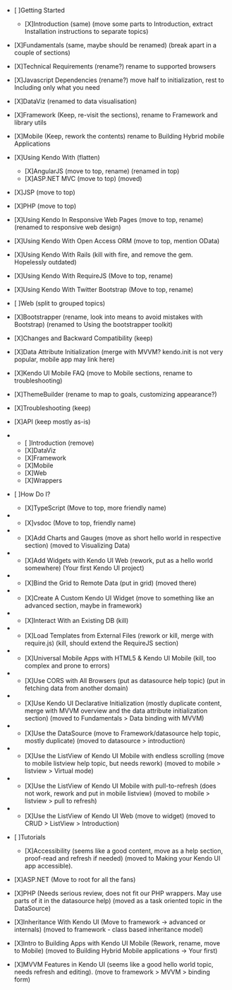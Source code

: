 
   * [ ]Getting Started
      * [X]Introduction (same) (move some parts to Introduction, extract Installation instructions to separate topics)


   * [X]Fundamentals (same, maybe should be renamed) (break apart in a couple of sections)
   * [X]Technical Requirements (rename?) rename to supported browsers


   * [X]Javascript Dependencies (rename?) move half to initialization, rest to Including only what you need
   * [X]DataViz (renamed to data visualisation)



   * [X]Framework (Keep, re-visit the sections), rename to Framework and library utils
   * [X]Mobile (Keep, rework the contents) rename to Building Hybrid mobile Applications



   * [X]Using Kendo With (flatten)
      * [X]AngularJS (move to top, rename) (renamed in top)
      * [X]ASP.NET MVC (move to top) (moved)



   * [X]JSP (move to top)
   * [X]PHP (move to top)
   * [X]Using Kendo In Responsive Web Pages (move to top, rename) (renamed to responsive web design)


   * [X]Using Kendo With Open Access ORM (move to top, mention OData)
   * [X]Using Kendo With Rails (kill with fire, and remove the gem. Hopelessly outdated)
   * [X]Using Kendo With RequireJS (Move to top, rename)


   * [X]Using Kendo With Twitter Bootstrap (Move to top, rename)
   * [ ]Web (split to grouped topics)



   * [X]Bootstrapper (rename, look into means to avoid mistakes with Bootstrap) (renamed to Using the bootstrapper toolkit)
   * [X]Changes and Backward Compatibility (keep)



   * [X]Data Attribute Initialization (merge with MVVM? kendo.init is not very popular, mobile app may link here)
   * [X]Kendo UI Mobile FAQ (move to Mobile sections, rename to troubleshooting)



   * [X]ThemeBuilder (rename to map to goals, customizing appearance?)
   * [X]Troubleshooting (keep)



   * [X]API (keep mostly as-is)
   *
      * [ ]Introduction (remove)
      * [X]DataViz
      * [X]Framework
      * [X]Mobile
      * [X]Web
      * [X]Wrappers
   * [ ]How Do I?
      * [X]TypeScript (Move to top, more friendly name)


   *
      * [X]vsdoc (Move to top, friendly name)
   *
      * [X]Add Charts and Gauges (move as short hello world in respective section) (moved to Visualizing Data)


   *
      * [X]Add Widgets with Kendo UI Web (rework, put as a hello world somewhere) (Your first Kendo UI project)
   *
      * [X]Bind the Grid to Remote Data (put in grid) (moved there)


   *
      * [X]Create A Custom Kendo UI Widget (move to something like an advanced section, maybe in framework)
   *
      * [X]Interact With an Existing DB (kill)


   *
      * [X]Load Templates from External Files (rework or kill, merge with require.js) (kill, should extend the RequireJS section)
   *
      * [X]Universal Mobile Apps with HTML5 & Kendo UI Mobile (kill, too complex and prone to errors)


   *
      * [X]Use CORS with All Browsers (put as datasource help topic) (put in fetching data from another domain)
   *
      * [X]Use Kendo UI Declarative Initialization (mostly duplicate content, merge with MVVM overview and the data attribute initialization section) (moved to Fundamentals > Data binding with MVVM)


   *
      * [X]Use the DataSource (move to Framework/datasource help topic, mostly duplicate) (moved to datasource > introduction)
   *
      * [X]Use the ListView of Kendo UI Mobile with endless scrolling (move to mobile listview help topic, but needs rework) (moved to mobile > listview > Virtual mode)


   *
      * [X]Use the ListView of Kendo UI Mobile with pull-to-refresh (does not work, rework and put in mobile listview) (moved to mobile > listview > pull to refresh)
   *
      * [X]Use the ListView of Kendo UI Web (move to widget) (moved to CRUD > ListView > Introduction)


   * [ ]Tutorials
      * [X]Accessibility (seems like a good content, move as a help section, proof-read and refresh if needed) (moved to Making your Kendo UI app accessible).


   * [X]ASP.NET (Move to root for all the fans)
   * [X]PHP (Needs serious review, does not fit our PHP wrappers. May use parts of it in the datasource help) (moved as a task oriented topic in the DataSource)



   * [X]Inheritance With Kendo UI (Move to framework -> advanced or internals) (moved to framework - class based inheritance model)
   * [X]Intro to Building Apps with Kendo UI Mobile (Rework, rename, move to Mobile) (moved to Building Hybrid Mobile applications -> Your first)



   * [X]MVVM Features in Kendo UI (seems like a good hello world topic, needs refresh and editing). (move to framework > MVVM > binding form)


